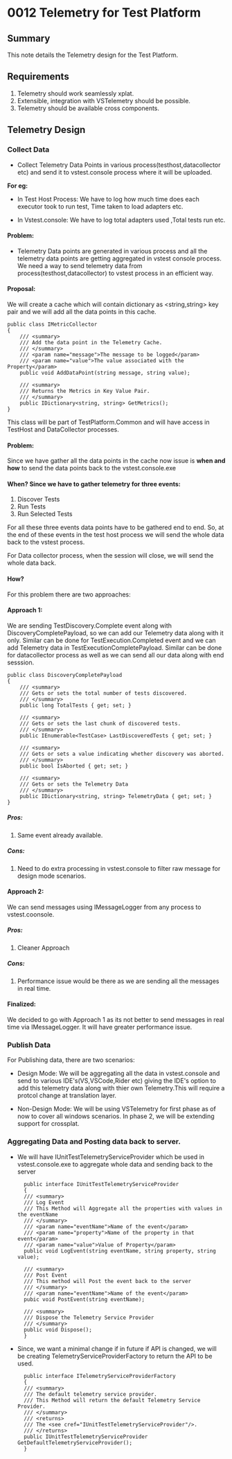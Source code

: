 # 0012 Telemetry for Test Platform

## Summary
This note details the Telemetry design for the Test Platform. 

## Requirements
1. Telemetry should work seamlessly xplat.
2. Extensible, integration with VSTelemetry should be possible.
3. Telemetry should be available cross components.

## Telemetry Design 


### Collect Data
* Collect Telemetry Data Points in various process(testhost,datacollector etc) and send it to vstest.console process where it will be uploaded.

**For eg:**
* In Test Host Process:
We have to log how much time does each executor took to run test, Time taken to load adapters etc.

* In Vstest.console:
We have to log total adapters used ,Total tests run etc.

#### Problem:
* Telemetry Data points are generated in various process and all the telemetry data points are getting aggregated in vstest console process. We need a way to send telemetry data from process(testhost,datacollector) to vstest process in an efficient way.


#### Proposal:
We will create a cache which will contain dictionary as <string,string> key pair and we will add all the data points in this cache. 

    public class IMetricCollector
    {
        /// <summary>
        /// Add the data point in the Telemetry Cache.
        /// </summary>
        /// <param name="message">The message to be logged</param>
        /// <param name="value">The value associated with the Property</param>
        public void AddDataPoint(string message, string value);

        /// <summary>
        /// Returns the Metrics in Key Value Pair.
        /// </summary>
        public IDictionary<string, string> GetMetrics();
    }

This class will be part of TestPlatform.Common and will have access in TestHost and DataCollector processes.

#### Problem:
Since we have gather all the data points in the cache now issue is **when and how** to send the data points back to the vstest.console.exe

#### When? Since we have to gather telemetry for three events:
1. Discover Tests
2. Run Tests
3. Run Selected Tests

For all these three events data points have to be gathered end to end.
So, at the end of these events in the test host process we will send the whole data back to the vstest process.

For Data collector process, when the session will close, we will send the whole data back.
#### How?
For this problem there are two approaches:

#### Approach 1:
We are sending TestDiscovery.Complete event along with DiscoveryCompletePayload, so we can add our Telemetry data along with it only.
Similar can be done for TestExecution.Completed event and we can add Telemetry data in TestExecutionCompletePayload. Similar can be done for datacollector process as well as we can send all our data along with end sesssion.

    public class DiscoveryCompletePayload
    {
        /// <summary>
        /// Gets or sets the total number of tests discovered.
        /// </summary>
        public long TotalTests { get; set; }

        /// <summary>
        /// Gets or sets the last chunk of discovered tests.
        /// </summary>
        public IEnumerable<TestCase> LastDiscoveredTests { get; set; }

        /// <summary>
        /// Gets or sets a value indicating whether discovery was aborted.
        /// </summary>
        public bool IsAborted { get; set; }

        /// <summary>
        /// Gets or sets the Telemetry Data
        /// </summary>
        public IDictionary<string, string> TelemetryData { get; set; }
    }

##### Pros:
1. Same event already available.

##### Cons:
1. Need to do extra processing in vstest.console to filter raw message for design mode scenarios.

#### Approach 2:

We can send messages using IMessageLogger from any process to vstest.coonsole.

##### Pros:
1. Cleaner Approach

##### Cons:
1. Performance issue would be there as we are sending all the messages in real time.

#### Finalized:
We decided to go with Approach 1 as its not better to send messages in real time via IMessageLogger. It will have greater performance issue.



### Publish Data

For Publishing data, there are two scenarios:
* Design Mode: We will be aggregating all the data in vstest.console and send to various IDE's(VS,VSCode,Rider etc) giving the IDE's option to add this telemetry data along with thier own Telemetry.This will require a protcol change at translation layer.

* Non-Design Mode:
We will be using VSTelemetry for first phase as of now to cover all windows scenarios. In phase 2, we will be extending support for crossplat.


### Aggregating Data and Posting data back to server.
* We will have IUnitTestTelemetryServiceProvider which be used in vstest.console.exe to aggregate whole data and sending back to the server
        
        public interface IUnitTestTelemetryServiceProvider
        {
        /// <summary>
        /// Log Event
        /// This Method will Aggregate all the properties with values in the eventName
        /// </summary>
        /// <param name="eventName">Name of the event</param>
        /// <param name="property">Name of the property in that event</param>
        /// <param name="value">Value of Property</param>
        public void LogEvent(string eventName, string property, string value);

        /// <summary>
        /// Post Event
        /// This method will Post the event back to the server
        /// </summary>
        /// <param name="eventName">Name of the event</param>
        pubic void PostEvent(string eventName);

        /// <summary>
        /// Dispose the Telemetry Service Provider
        /// </summary>
        public void Dispose();
        }

* Since, we want a minimal change if in future if API is changed, we will be creating TelemetryServiceProviderFactory to return the API to be used.

        public interface ITelemetryServiceProviderFactory
        {
        /// <summary>
        /// The default telemetry service provider.
        /// This Method will return the default Telemetry Service Provider.
        /// </summary>
        /// <returns>
        /// The <see cref="IUnitTestTelemetryServiceProvider"/>.
        /// </returns>
        public IUnitTestTelemetryServiceProvider GetDefaultTelemetryServiceProvider();
        }